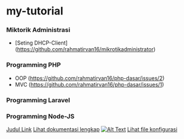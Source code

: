 # my-tutorial

### Miktorik Administrasi
- [Seting DHCP-Client] (https://github.com/rahmatirvan16/mikrotikadministrator)
### Programming PHP
- OOP (https://github.com/rahmatirvan16/php-dasar/issues/2)
- MVC (https://github.com/rahmatirvan16/php-dasar/issues/1)
### Programming Laravel
### Programming Node-JS
[Judul Link](https://contoh.com)
[Lihat dokumentasi lengkap](https://rahmatdocs.github.io/)
[![Alt Text](gambar.png)](https://contoh.com)
[Lihat file konfigurasi](./config/router.md)

